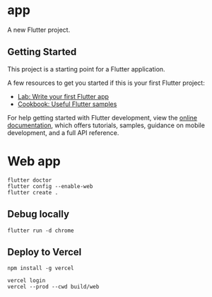 # app

A new Flutter project.

## Getting Started

This project is a starting point for a Flutter application.

A few resources to get you started if this is your first Flutter project:

- [Lab: Write your first Flutter app](https://docs.flutter.dev/get-started/codelab)
- [Cookbook: Useful Flutter samples](https://docs.flutter.dev/cookbook)

For help getting started with Flutter development, view the
[online documentation](https://docs.flutter.dev/), which offers tutorials,
samples, guidance on mobile development, and a full API reference.

# Web app
```
flutter doctor
flutter config --enable-web
flutter create .
```
## Debug locally
```
flutter run -d chrome
```
## Deploy to Vercel
```
npm install -g vercel

vercel login
vercel --prod --cwd build/web
```
